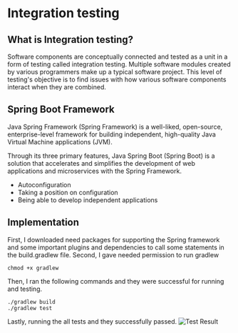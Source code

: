 # Integration testing 
## What is Integration testing?
Software components are conceptually connected and tested as a unit in a form of testing called integration testing. Multiple software modules created by various programmers make up a typical software project. This level of testing's objective is to find issues with how various software components interact when they are combined.

## Spring Boot Framework
Java Spring Framework (Spring Framework) is a well-liked, open-source, enterprise-level framework for building independent, high-quality Java Virtual Machine applications (JVM).

Through its three primary features, Java Spring Boot (Spring Boot) is a solution that accelerates and simplifies the development of web applications and microservices with the Spring Framework.
* Autoconfiguration
* Taking a position on configuration
* Being able to develop independent applications

## Implementation 
First, I downloaded need packages for supporting the Spring framework and some important plugins and dependencies to call some statements in the build.gradlew file.
Second, I gave needed permission to run gradlew 
```
chmod +x gradlew 
```
Then, I ran the following commands and they were successful for running and testing.
```
./gradlew build
./gradlew test
```
Lastly, running the all tests and they successfully passed.
![Test Result](https://github.com/bhos-qa/l5-integration-test-TheJahidALiyev/blob/feature/lab5/web/2022-10-09%2020_50_01-Window.png)